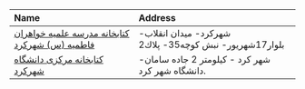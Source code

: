 | Name                                                                                                                                 | Address                                                |
|:-------------------------------------------------------------------------------------------------------------------------------------|:-------------------------------------------------------|
| [کتابخانه مدرسه علمیه خواهران فاطمیه (س) شهرکرد](https://lib.ir/fa/library/735/کتابخانه-مدرسه-علمیه-خواهران-فاطمیه-س-شهرکرد/search/) | شهركرد- میدان انقلاب- بلوار17شهریور- نبش كوچه35- پلاك2 |
| [كتابخانه مركزی دانشگاه شهركرد](https://lib.ir/fa/library/267/كتابخانه-مركزی-دانشگاه-شهركرد/search/)                                 | شهر كرد - كيلومتر 2 جاده سامان- دانشگاه شهر كرد.       |